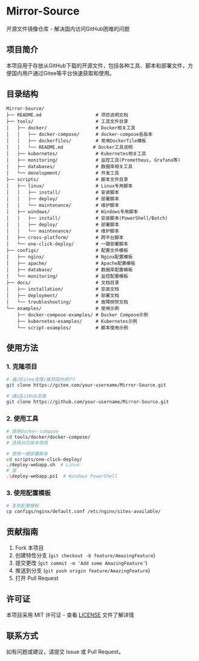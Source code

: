 # Mirror-Source
开源文件镜像仓库 - 解决国内访问GitHub困难的问题

## 项目简介
本项目用于存放从GitHub下载的开源文件，包括各种工具、脚本和部署文件，方便国内用户通过Gitee等平台快速获取和使用。

## 目录结构
```
Mirror-Source/
├── README.md                    # 项目说明文档
├── tools/                       # 工具文件目录
│   ├── docker/                  # Docker相关工具
│   │   ├── docker-compose/      # docker-compose各版本
│   │   ├── dockerfiles/         # 常用Dockerfile模板
│   │   └── README.md           # Docker工具说明
│   ├── kubernetes/              # Kubernetes相关工具
│   ├── monitoring/              # 监控工具(Prometheus, Grafana等)
│   ├── databases/               # 数据库相关工具
│   └── development/             # 开发工具
├── scripts/                     # 脚本文件目录
│   ├── linux/                   # Linux专用脚本
│   │   ├── install/             # 安装脚本
│   │   ├── deploy/              # 部署脚本
│   │   └── maintenance/         # 维护脚本
│   ├── windows/                 # Windows专用脚本
│   │   ├── install/             # 安装脚本(PowerShell/Batch)
│   │   ├── deploy/              # 部署脚本
│   │   └── maintenance/         # 维护脚本
│   ├── cross-platform/          # 跨平台脚本
│   └── one-click-deploy/        # 一键部署脚本
├── configs/                     # 配置文件模板
│   ├── nginx/                   # Nginx配置模板
│   ├── apache/                  # Apache配置模板
│   ├── database/                # 数据库配置模板
│   └── monitoring/              # 监控配置模板
├── docs/                        # 文档目录
│   ├── installation/            # 安装文档
│   ├── deployment/              # 部署文档
│   └── troubleshooting/         # 故障排除文档
└── examples/                    # 使用示例
    ├── docker-compose-examples/ # Docker Compose示例
    ├── kubernetes-examples/     # Kubernetes示例
    └── script-examples/         # 脚本使用示例
```

## 使用方法

### 1. 克隆项目
```bash
# 通过Gitee克隆(推荐国内用户)
git clone https://gitee.com/your-username/Mirror-Source.git

# 通过GitHub克隆
git clone https://github.com/your-username/Mirror-Source.git
```

### 2. 使用工具
```bash
# 使用docker-compose
cd tools/docker/docker-compose/
# 选择对应版本使用

# 使用一键部署脚本
cd scripts/one-click-deploy/
./deploy-webapp.sh  # Linux
# 或
.\deploy-webapp.ps1  # Windows PowerShell
```

### 3. 使用配置模板
```bash
# 复制配置模板
cp configs/nginx/default.conf /etc/nginx/sites-available/
```

## 贡献指南
1. Fork 本项目
2. 创建特性分支 (`git checkout -b feature/AmazingFeature`)
3. 提交更改 (`git commit -m 'Add some AmazingFeature'`)
4. 推送到分支 (`git push origin feature/AmazingFeature`)
5. 打开 Pull Request

## 许可证
本项目采用 MIT 许可证 - 查看 [LICENSE](LICENSE) 文件了解详情

## 联系方式
如有问题或建议，请提交 Issue 或 Pull Request。
